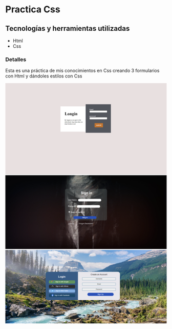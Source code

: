 # Practica Css

## Tecnologías y herramientas utilizadas 
- Html
- Css 

### Detalles 

Esta es una práctica de mis conocimientos en Css creando 3 formularios con Html y dándoles estilos con Css 

![Imagen de la practica 1](/capture-formulario1.png)
![Imagen de la practica 2](/capture-formulario2.png)
![Imagen de la practica 3](/capture-formulario3.png)
